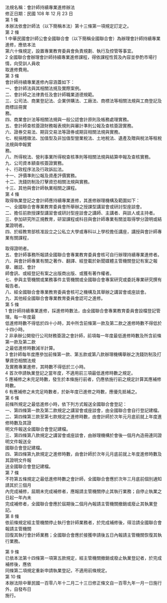 法規名稱：會計師持續專業進修辦法  
修正日期：民國 108 年 12 月 23 日  
第 1 條  
本辦法依會計師法（以下簡稱本法）第十三條第一項規定訂定之。  
第 2 條  
1 中華民國會計師公會全國聯合會（以下簡稱全國聯合會）為辦理會計師持續專業進修，應依本法  
第六十條規定，設置專業教育委員會負責規劃、執行及控管等事宜。  
2 全國聯合會辦理會計師持續專業進修課程，得依課程性質及內容並參酌市場行情，向受訓人員收  
取進修費用。  
第 3 條  
會計師持續專業進修內容涵蓋如下：  
一、會計師法與其相關法規及實際案例。  
二、會計師之法律責任及會計師職業道德規範。  
三、公司法、商業登記法、企業併購法、工廠法、商標法等相關法規與工商登記及商標註冊實  
務。  
四、商業會計法等相關法規與一般公認會計原則及帳務處理實務。  
五、會計師查核簽證財務報表規則與審計準則公報及查核簽證實務。  
六、證券交易法、期貨交易法等證券或期貨相關法規與實務。  
七、稅捐稽徵法、加值型及非加值型營業稅法、土地稅法、遺產及贈與稅法等租稅法規與申報實  
務。  
八、所得稅法、營利事業所得稅查核準則等相關法規與結算申報及查核實務。  
九、公司資本額查核簽證實務。  
十、行政程序法及行政訴訟法。  
十一、評價準則公報及資產評價實務。  
十二、洗錢防制及打擊資恐相關法規與實務。  
十三、其他與會計師執業相關之課程。  
第 4 條  
取得執業登記之會計師應持續專業進修，其進修辦理機構及範圍如下：  
一、全國聯合會專業教育委員會所舉辦之授課型講習會或研討型座談會。  
二、擔任前款授課型講習會或研討型座談會之講師、主講者、與談人或主持者。  
三、參加研究所正規教育，研習課程或科目與會計師專業有關並取得學分證明或結業證明者。  
四、於經教育部核准設立之公私立大學或專科以上學校擔任講座，講授與會計師專業有關課程，  


取得證明者。  
五、會計師事務所報請全國聯合會專業教育委員會核可自行辦理持續專業進修者。  
六、與會計師專業有關之著作、翻譯、經登載於新聞媒體主管機關登記有案之報章、雜誌、會計  
師會訊、或經登記有案之出版商出版、或獲有著作權者。  
七、參與主管機關或業務事件主管機關或全國聯合會專案研究或委託專業研究撰有報告者。  
八、經全國聯合會專業教育委員會核可之機構及其舉辦之講習會或座談會。  
九、其他經全國聯合會專業教育委員會認可之進修。  
第 5 條  
1 會計師持續專業進修，採進修時數法，由全國聯合會專業教育委員會設檔登記管理。每一年度最  
低進修時數不得低於四十小時，其中所含前條第一款及第二款之進修時數不得低於十四小時。  
2 非承辦公開發行公司財務簽證之會計師，前項每一年度最低進修時數及所含前條第一款及第二款  
之最低進修時數減半計算。  
3 會計師每年度應參加前條第一款、第五款或第八款辦理機構舉辦之洗錢防制及打擊資恐相關法規  
及實務專業進修，其時數不得低於三小時。  
4 首次申請執業登記之當年度，不適用前三項最低進修時數之規定。  
5 應補修之未完足時數，發生於本條施行前者，仍應依施行前之規定計算其應補修時數。  
6 有應補修之未完足時數者，於新年度已進修之時數，應優先抵補之。  
第 6 條  
前條所規定之最低進修小時，依下列方式報送全國聯合會登記：  
一、第四條第一款及第二款規定之講習會或座談會，由全國聯合會自行登記建檔。  
二、第四條第三款至第七款規定之進修時數，由會計師於次年元月底前就上年度進修時數及其證  
明文件報送全國聯合會登記建檔。  
三、第四條第八款規定之講習會或座談會，由辦理機構於會後一個月內造冊連同證明文件報送全  
國聯合會登記建檔。  
四、第四條第九款規定之進修時數，由會計師於次年元月底前就上年度進修時數及其證明文件報  
送全國聯合會登記建檔。  
第 7 條  
不符第五條規定之最低進修時數之會計師，全國聯合會應於次年三月底前個別通知請其於三個月  
內完成補修，屆期未完成補修者，應報請主管機關停止其執行業務；自停止執業之日起一年內未  
完成補修者，全國聯合會應於屆期後二個月內報請主管機關撤銷或廢止其執業登記。  
第 8 條  
依前條規定經主管機關停止執行會計師業務者，於完成補修後，得洽請全國聯合會報請主管機關  
回復其執行會計師業務；全國聯合會應於接獲申請後五日內報請主管機關恢復其執行業務。  


第 9 條  
已依本法第十四條第一項第五款規定，經主管機關撤銷或廢止執業登記者，於完成補修後，應依  
同條第二項規定重新申請執業登記，不適用前條規定。  
第 10 條  
本辦法除中華民國一百零八年十二月二十三日修正條文自一百零九年一月一日施行外，自發布日  
施行。  


